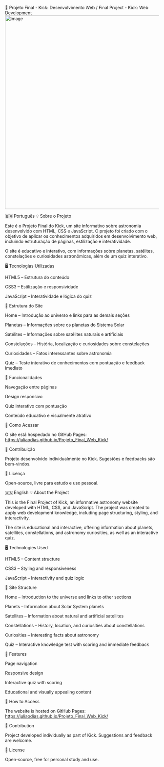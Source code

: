 🌌 Projeto Final - Kick: Desenvolvimento Web / Final Project - Kick: Web Development
<img width="1342" height="632" alt="image" src="https://github.com/user-attachments/assets/ed94e672-2d1a-4dd0-87d4-09ded230775a" />

🇧🇷 Português
💡 Sobre o Projeto

Este é o Projeto Final do Kick, um site informativo sobre astronomia desenvolvido com HTML, CSS e JavaScript. O projeto foi criado com o objetivo de aplicar os conhecimentos adquiridos em desenvolvimento web, incluindo estruturação de páginas, estilização e interatividade.

O site é educativo e interativo, com informações sobre planetas, satélites, constelações e curiosidades astronômicas, além de um quiz interativo.

🖥️ Tecnologias Utilizadas

HTML5 – Estrutura do conteúdo

CSS3 – Estilização e responsividade

JavaScript – Interatividade e lógica do quiz

📄 Estrutura do Site

Home – Introdução ao universo e links para as demais seções

Planetas – Informações sobre os planetas do Sistema Solar

Satélites – Informações sobre satélites naturais e artificiais

Constelações – História, localização e curiosidades sobre constelações

Curiosidades – Fatos interessantes sobre astronomia

Quiz – Teste interativo de conhecimentos com pontuação e feedback imediato

🚀 Funcionalidades

Navegação entre páginas

Design responsivo

Quiz interativo com pontuação

Conteúdo educativo e visualmente atrativo

📂 Como Acessar

O site está hospedado no GitHub Pages:
https://juliaodias.github.io/Projeto_Final_Web_Kick/

🤝 Contribuição

Projeto desenvolvido individualmente no Kick. Sugestões e feedbacks são bem-vindos.

📜 Licença

Open-source, livre para estudo e uso pessoal.

🇺🇸 English
💡 About the Project

This is the Final Project of Kick, an informative astronomy website developed with HTML, CSS, and JavaScript. The project was created to apply web development knowledge, including page structuring, styling, and interactivity.

The site is educational and interactive, offering information about planets, satellites, constellations, and astronomy curiosities, as well as an interactive quiz.

🖥️ Technologies Used

HTML5 – Content structure

CSS3 – Styling and responsiveness

JavaScript – Interactivity and quiz logic

📄 Site Structure

Home – Introduction to the universe and links to other sections

Planets – Information about Solar System planets

Satellites – Information about natural and artificial satellites

Constellations – History, location, and curiosities about constellations

Curiosities – Interesting facts about astronomy

Quiz – Interactive knowledge test with scoring and immediate feedback

🚀 Features

Page navigation

Responsive design

Interactive quiz with scoring

Educational and visually appealing content

📂 How to Access

The website is hosted on GitHub Pages:
https://juliaodias.github.io/Projeto_Final_Web_Kick/

🤝 Contribution

Project developed individually as part of Kick. Suggestions and feedback are welcome.

📜 License

Open-source, free for personal study and use.
